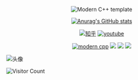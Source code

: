 <div id="title" align=center>

![Modern C++ template][github-sub-title:img]

[![Anurag's GitHub stats](https://github-readme-stats.vercel.app/api?username=Future-Elite&show_icons=true&theme=tokyonight)](https://b23.tv/iEJTnPp)

[![知乎](https://img.shields.io/badge/%E7%9F%A5%E4%B9%8E-mq%E7%99%BD-yello)](https://blog.166868.xyz)
[![youtube](https://img.shields.io/badge/video-YouTube-red)](https://pan.166868.xyz)

[![modern cpp](https://img.shields.io/badge/code-Modern%20C++-blue)](https://learn.microsoft.com/zh-cn/cpp/cpp/welcome-back-to-cpp-modern-cpp) 
![](https://img.shields.io/badge/讨厌-学习-yellow) 
![](https://img.shields.io/badge/性格-开朗-red) 
![](https://img.shields.io/badge/爱好-二次元-red)

</div>

![头像](https://avatars.githubusercontent.com/u/119493305)

![Visitor Count](https://profile-counter.glitch.me/Mq-b/count.svg)

[github-sub-title:img]: https://readme-typing-svg.herokuapp.com?font=Segoe+Script&center=true&lines=Ficker.

